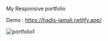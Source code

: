 My Responsive portfolio

Demo : https://hadis-jamali.netlify.app/

![portfolio1](https://github.com/Hadis-jamali/Hadis-Portfolio/assets/132214893/4c8cfd7e-aedd-4654-b929-98f68caf614e)
